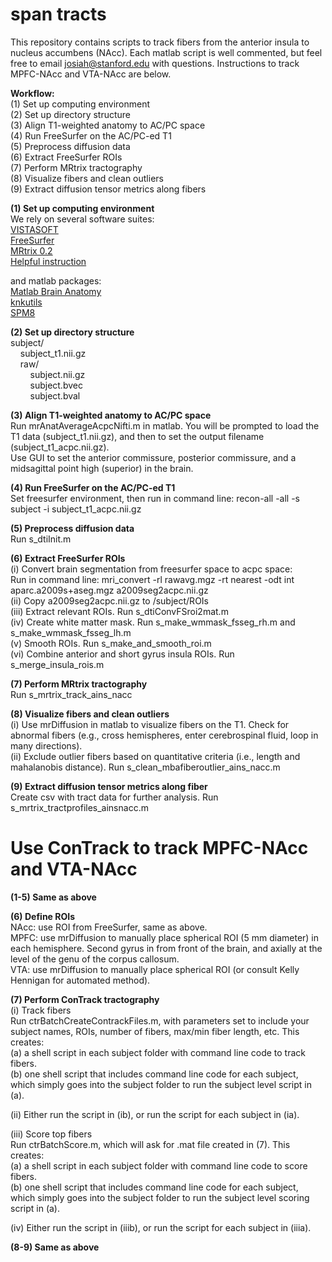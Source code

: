 # span tracts

This repository contains scripts to track fibers from the anterior insula to nucleus accumbens (NAcc).  Each matlab script is well commented, but feel free to email josiah@stanford.edu with questions. Instructions to track MPFC-NAcc and VTA-NAcc are below.

<b>Workflow: </b></br>
(1) Set up computing environment </br>
(2) Set up directory structure </br>
(3) Align T1-weighted anatomy to AC/PC space </br>
(4) Run FreeSurfer on the AC/PC-ed T1 </br>
(5) Preprocess diffusion data </br>
(6) Extract FreeSurfer ROIs </br>
(7) Perform MRtrix tractography </br>
(8) Visualize fibers and clean outliers </br>
(9) Extract diffusion tensor metrics along fibers </br>

<b>(1) Set up computing environment </b></br>
We rely on several software suites: </br> 
<a href="https://github.com/vistalab/vistasoft">VISTASOFT</a></br>
<a href="https://surfer.nmr.mgh.harvard.edu/fswiki/DownloadAndInstall">FreeSurfer </a></br>
<a href="http://jdtournier.github.io/mrtrix-0.2/">MRtrix 0.2</a></br>
<a href="http://web.stanford.edu/group/vista/cgi-bin/wiki/index.php/MrDiffusion">Helpful instruction</a></br>

and matlab packages: </br>
<a href="https://github.com/francopestilli/mba">Matlab Brain Anatomy</a></br>
<a href="https://github.com/vistalab/knkutils">knkutils</a></br>
<a href="http://www.fil.ion.ucl.ac.uk/spm/software/spm8/">SPM8</a></br>

<b>(2) Set up directory structure </b></br>
subject/ </br>
&nbsp;&nbsp;&nbsp;&nbsp;subject_t1.nii.gz</br>
&nbsp;&nbsp;&nbsp;&nbsp;raw/ </br>
&nbsp;&nbsp;&nbsp;&nbsp;&nbsp;&nbsp;&nbsp;&nbsp;subject.nii.gz </br>
&nbsp;&nbsp;&nbsp;&nbsp;&nbsp;&nbsp;&nbsp;&nbsp;subject.bvec </br>
&nbsp;&nbsp;&nbsp;&nbsp;&nbsp;&nbsp;&nbsp;&nbsp;subject.bval </br>

<b>(3) Align T1-weighted anatomy to AC/PC space </b></br>
Run mrAnatAverageAcpcNifti.m in matlab. You will be prompted to load the T1 data (subject_t1.nii.gz), and then to set the output filename (subject_t1_acpc.nii.gz). </br>
Use GUI to set the anterior commissure, posterior commissure, and a midsagittal point high (superior) in the brain. </br>

<b>(4) Run FreeSurfer on the AC/PC-ed T1</b></br>
Set freesurfer environment, then run in command line: recon-all -all -s subject -i subject_t1_acpc.nii.gz

<b>(5) Preprocess diffusion data</b></br>
Run s_dtiInit.m

<b>(6) Extract FreeSurfer ROIs</b></br>
(i) Convert brain segmentation from freesurfer space to acpc space:</br>
Run in command line: mri_convert -rl rawavg.mgz -rt nearest -odt int aparc.a2009s+aseg.mgz a2009seg2acpc.nii.gz</br>
(ii) Copy a2009seg2acpc.nii.gz to /subject/ROIs </br>
(iii) Extract relevant ROIs. Run s_dtiConvFSroi2mat.m </br>
(iv) Create white matter mask. Run s_make_wmmask_fsseg_rh.m and s_make_wmmask_fsseg_lh.m </br>
(v) Smooth ROIs. Run s_make_and_smooth_roi.m </br>
(vi) Combine anterior and short gyrus insula ROIs. Run s_merge_insula_rois.m </br>

<b>(7) Perform MRtrix tractography</b></br>
Run s_mrtrix_track_ains_nacc </br>

<b>(8) Visualize fibers and clean outliers</b></br>
(i) Use mrDiffusion in matlab to visualize fibers on the T1. Check for abnormal fibers (e.g., cross hemispheres, enter cerebrospinal fluid, loop in many directions).</br>
(ii) Exclude outlier fibers based on quantitative criteria (i.e., length and mahalanobis distance). Run s_clean_mbafiberoutlier_ains_nacc.m

<b>(9) Extract diffusion tensor metrics along fiber</b></br>
Create csv with tract data for further analysis. Run s_mrtrix_tractprofiles_ainsnacc.m


# Use ConTrack to track MPFC-NAcc and VTA-NAcc

<b>(1-5) Same as above</b></br>

<b>(6) Define ROIs</b></br>
NAcc: use ROI from FreeSurfer, same as above.</br>
MPFC: use mrDiffusion to manually place spherical ROI (5 mm diameter) in each hemisphere. Second gyrus in from front of the brain, and axially at the level of the genu of the corpus callosum.</br>
VTA: use mrDiffusion to manually place spherical ROI (or consult Kelly Hennigan for automated method).</br>

<b>(7) Perform ConTrack tractography</b></br>
(i) Track fibers</br>
Run ctrBatchCreateContrackFiles.m, with parameters set to include your subject names, ROIs, number of fibers, max/min fiber length, etc. This creates:</br>
(a) a shell script in each subject folder with command line code to track fibers.</br>
(b) one shell script that includes command line code for each subject, which simply goes into the subject folder to run the subject level script in (a).</br>

(ii) Either run the script in (ib), or run the script for each subject in (ia).</br>

(iii) Score top fibers</br>
Run ctrBatchScore.m, which will ask for .mat file created in (7). This creates:</br>
(a) a shell script in each subject folder with command line code to score fibers.</br>
(b) one shell script that includes command line code for each subject, which simply goes into the subject folder to run the subject level scoring script in (a).</br>

(iv) Either run the script in (iiib), or run the script for each subject in (iiia).</br>

<b>(8-9) Same as above</b></br>
